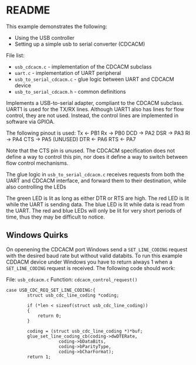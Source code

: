 # README

This example demonstrates the following:
 * Using the USB controller
 * Setting up a simple usb to serial converter (CDCACM)

File list:
 * `usb_cdcacm.c` - implementation of the CDCACM subclass
 * `uart.c` - implementation of UART peripheral
 * `usb_to_serial_cdcacm.c` - glue logic between UART and CDCACM device
 * `usb_to_serial_cdcacm.h` - common definitions


Implements a USB-to-serial adapter, compliant to the CDCACM subclass. UART1 is
used for the TX/RX lines. Although UART1 also has lines for flow control, they
are not used. Instead, the control lines are implemented in software via GPIOA.

The following pinout is used:
	Tx  <-  PB1
	Rx   -> PB0
	DCD  -> PA2
	DSR  -> PA3
	RI   -> PA4
	CTS  -> PA5 (UNUSED)
	DTR <-  PA6
	RTS <-  PA7

Note that the CTS pin is unused. The CDCACM specification does not define a way
to control this pin, nor does it define a way to switch between flow control
mechanisms.

The glue logic in `usb_to_serial_cdcacm.c` receives requests from both the UART
and CDCACM interface, and forward them to their destination, while also
controlling the LEDs

The green LED is lit as long as either DTR or RTS are high.
The red LED is lit while the UART is sending data.
The blue LED is lit while data is read from the UART.
The red and blue LEDs will only be lit for very short periods of time, thus they
may be difficult to notice.

## Windows Quirks
On openening the CDCACM port Windows send a `SET_LINE_CODING` request with the
desired baud rate but without valid databits. To run this example CDDACM device
under Windows you have to return always 1 when a `SET_LINE_CODING` request is
received. The following code should work:

File: `usb_cdcacm.c`
Function: `cdcacm_control_request()`

	case USB_CDC_REQ_SET_LINE_CODING:{
			struct usb_cdc_line_coding *coding;
	
			if (*len < sizeof(struct usb_cdc_line_coding))
			{
				return 0;
			}
	
			coding = (struct usb_cdc_line_coding *)*buf;
			glue_set_line_coding_cb(coding->dwDTERate,
						coding->bDataBits,
						coding->bParityType,
						coding->bCharFormat);
			return 1;

